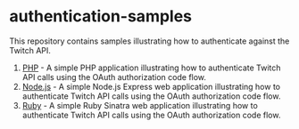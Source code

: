 # authentication-samples
This repository contains samples illustrating how to authenticate against the Twitch API.

1. [PHP](https://github.com/TwitchDev/authentication-samples/tree/master/php) - A simple PHP application illustrating how to authenticate Twitch API calls using the OAuth authorization code flow.
2. [Node.js](https://github.com/TwitchDev/authentication-samples/tree/master/node) - A simple Node.js Express web application illustrating how to authenticate Twitch API calls using the OAuth authorization code flow.
2. [Ruby](https://github.com/TwitchDev/authentication-samples/tree/master/ruby) - A simple Ruby Sinatra web application illustrating how to authenticate Twitch API calls using the OAuth authorization code flow.
